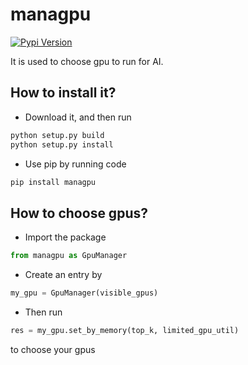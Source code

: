 # managpu

[![Pypi Version](https://img.shields.io/pypi/v/managpu?color=green)](https://pypi.org/project/managpu/)

It is used to choose gpu to run for AI.

## How to install it?
 - Download it, and then run
 ```python
python setup.py build
python setup.py install
```
 - Use pip by running code
```bash
pip install managpu
```

## How to choose gpus?
 - Import the package
 ```python
from managpu as GpuManager
```
 - Create an entry by
 ```python
my_gpu = GpuManager(visible_gpus)
```
 - Then run
 ```python
res = my_gpu.set_by_memory(top_k, limited_gpu_util)
```
to choose your gpus
